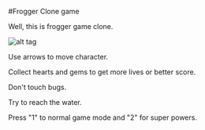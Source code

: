 #Frogger Clone game

Well, this is frogger game clone.

![alt tag](https://github.com/genesisuda/frontend-nanodegree-arcade-game/blob/master/images/preview.png)

Use arrows to move character.

Collect hearts and gems to get more lives or better score.

Don't touch bugs.

Try to reach the water.

Press "1" to normal game mode and "2" for super powers.
